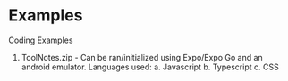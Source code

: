 # Examples
Coding Examples

1. ToolNotes.zip - Can be ran/initialized using Expo/Expo Go and an android emulator. Languages used:
   a. Javascript
   b. Typescript
   c. CSS

